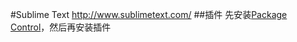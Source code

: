 #Sublime Text
<http://www.sublimetext.com/>
##插件
先安装[Package Control](https://sublime.wbond.net/installation)，然后再安装插件